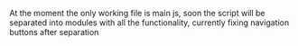 At the moment the only working file is main js, soon the script will be separated into modules with all the functionality, currently fixing navigation buttons after separation

